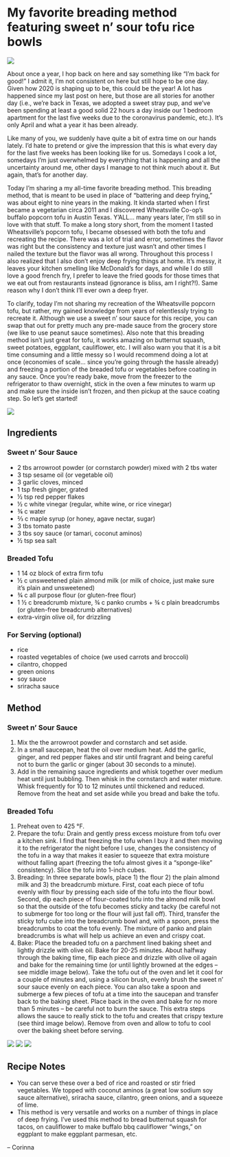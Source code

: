 
# My favorite breading method featuring sweet n’ sour tofu rice bowls

![](./TofuHeader.jpeg)

About once a year, I hop back on here and say something like “I’m back for good!” I admit it, I’m not consistent on here but still hope to be one day. Given how 2020 is shaping up to be, this could be the year! A lot has happened since my last post on here, but those are all stories for another day (i.e., we’re back in Texas, we adopted a sweet stray pup, and we’ve been spending at least a good solid 22 hours a day inside our 1 bedroom apartment for the last five weeks due to the coronavirus pandemic, etc.). It’s only April and what a year it has been already.

Like many of you, we suddenly have quite a bit of extra time on our hands lately. I’d hate to pretend or give the impression that this is what every day for the last five weeks has been looking like for us. Somedays I cook a lot, somedays I’m just overwhelmed by everything that is happening and all the uncertainty around me, other days I manage to not think much about it. But again, that’s for another day.

Today I’m sharing a my all-time favorite breading method. This breading method, that is meant to be used in place of “battering and deep frying,” was about eight to nine years in the making. It kinda started when I first became a vegetarian circa 2011 and I discovered Wheatsville Co-op’s buffalo popcorn tofu in Austin Texas. Y’ALL… many years later, I’m still so in love with that stuff. To make a long story short, from the moment I tasted Wheatsville’s popcorn tofu, I became obsessed with both the tofu and recreating the recipe. There was a lot of trial and error, sometimes the flavor was right but the consistency and texture just wasn’t and other times I nailed the texture but the flavor was all wrong. Throughout this process I also realized that I also don’t enjoy deep frying things at home. It’s messy, it leaves your kitchen smelling like McDonald’s for days, and while I do still love a good french fry, I prefer to leave the fried goods for those times that we eat out from restaurants instead (ignorance is bliss, am I right?!). Same reason why I don’t think I’ll ever own a deep fryer.

To clarify, today I’m not sharing my recreation of the Wheatsville popcorn tofu, but rather, my gained knowledge from years of relentlessly trying to recreate it. Although we use a sweet n’ sour sauce for this recipe, you can swap that out for pretty much any pre-made sauce from the grocery store (we like to use peanut sauce sometimes). Also note that this breading method isn’t just great for tofu, it works amazing on butternut squash, sweet potatoes, eggplant, cauliflower, etc. I will also warn you that it is a bit time consuming and a little messy so I would recommend doing a lot at once (economies of scale… since you’re going through the hassle already) and freezing a portion of the breaded tofu or vegetables before coating in any sauce. Once you’re ready bake, move from the freezer to the refrigerator to thaw overnight, stick in the oven a few minutes to warm up and make sure the inside isn’t frozen, and then pickup at the sauce coating step. So let’s get started!

![](./TofuPlates.jpeg)

## Ingredients

### Sweet n’ Sour Sauce 
- 2 tbs arrowroot powder (or cornstarch powder) mixed with 2 tbs water
- 3 tsp sesame oil (or vegetable oil)
- 3 garlic cloves, minced
- 1 tsp fresh ginger, grated
- ½ tsp red pepper flakes
- ½ c white vinegar (regular, white wine, or rice vinegar)
- ¾ c water
- ⅔ c maple syrup (or honey, agave nectar, sugar)
- 3 tbs tomato paste
- 3 tbs soy sauce (or tamari, coconut aminos)
- ½ tsp sea salt


### Breaded Tofu
- 1 14 oz block of extra firm tofu
- ½ c unsweetened plain almond milk (or milk of choice, just make sure it’s plain and unsweetened)
- ¾ c all purpose flour (or gluten-free flour)
- 1 ½ c breadcrumb mixture, ¾ c panko crumbs + ¾ c plain breadcrumbs (or gluten-free breadcrumb alternatives)
- extra-virgin olive oil, for drizzling

### For Serving (optional)
- rice
- roasted vegetables of choice (we used carrots and broccoli)
- cilantro, chopped
- green onions
- soy sauce
- sriracha sauce

## Method

### Sweet n’ Sour Sauce 

1. Mix the the arrowroot powder and cornstarch and set aside.
2. In a small saucepan, heat the oil over medium heat. Add the garlic, ginger, and red pepper flakes and stir until fragrant and being careful not to burn the garlic or ginger (about 30 seconds to a minute).
3. Add in the remaining sauce ingredients and whisk together over medium heat until just bubbling. Then whisk in the cornstarch and water mixture. Whisk frequently for 10 to 12 minutes until thickened and reduced. Remove from the heat and set aside while you bread and bake the tofu.

### Breaded Tofu
1. Preheat oven to 425 °F.
2. Prepare the tofu: Drain and gently press excess moisture from tofu over a kitchen sink. I find that freezing the tofu when I buy it and then moving it to the refrigerator the night before I use, changes the consistency of the tofu  in a way that makes it easier to squeeze that extra moisture without falling apart (freezing the tofu almost gives it a “sponge-like” consistency). Slice the tofu into 1-inch cubes.
3. Breading: In three separate bowls, place 1) the flour 2) the plain almond milk and 3) the breadcrumb mixture. First, coat each piece of tofu evenly with flour by pressing each side of the tofu into the flour bowl. Second, dip each piece of flour-coated tofu into the almond milk bowl so that the outside of the tofu becomes sticky and tacky (be careful not to submerge for too long or the flour will just fall off). Third, transfer the sticky tofu cube into the breadcrumb bowl and, with a spoon, press the breadcrumbs to coat the tofu evenly. The mixture of panko and plain breadcrumbs is what will help us achieve an even and crispy coat.
4. Bake: Place the breaded tofu on a parchment lined baking sheet and lightly drizzle with olive oil. Bake for 20-25 minutes. About halfway through the baking time, flip each piece and drizzle with olive oil again and bake for the remaining time (or until lightly browned at the edges – see middle image below). Take the tofu out of the oven and let it cool for a couple of minutes and, using a silicon brush, evenly brush the sweet n’ sour sauce evenly on each piece. You can also take a spoon and submerge a few pieces of tofu at a time into the saucepan and transfer back to the baking sheet. Place back in the oven and bake for no more than 5 minutes – be careful not to burn the sauce. This extra steps allows the sauce to really stick to the tofu and creates that crispy texture (see third image below). Remove from oven and allow to tofu to cool over the baking sheet before serving.


![](./Tofu1.jpeg)
![](./Tofu2.jpeg)
![](./Tofu3.jpeg)


## Recipe Notes
- You can serve these over a bed of rice and roasted or stir fried vegetables. We topped with coconut aminos (a great  low sodium soy sauce alternative), sriracha sauce, cilantro, green onions, and a squeeze of lime.
- This method is very versatile and works on a number of things in place of deep frying. I’ve used this method to bread butternut squash for tacos, on cauliflower to make buffalo bbq cauliflower “wings,” on eggplant to make eggplant parmesan, etc.

 – Corinna